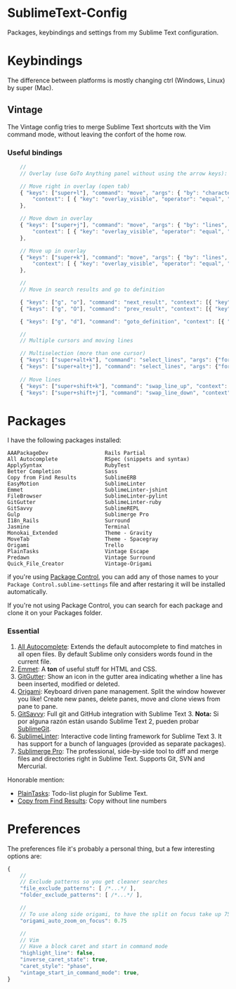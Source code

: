 SublimeText-Config
==================

Packages, keybindings and settings from my Sublime Text configuration.


# Keybindings

The difference between platforms is mostly changing ctrl (Windows, Linux) by super (Mac).

## Vintage

The Vintage config tries to merge Sublime Text shortcuts with the Vim command mode, without leaving the confort of the home row.

### Useful bindings

````javascript
    //
    // Overlay (use GoTo Anything panel without using the arrow keys):

    // Move right in overlay (open tab)
    { "keys": ["super+l"], "command": "move", "args": { "by": "characters", "forward": true },
        "context": [ { "key": "overlay_visible", "operator": "equal", "operand": true } ]
    },

    // Move down in overlay
    { "keys": ["super+j"], "command": "move", "args": { "by": "lines", "forward": true },
        "context": [ { "key": "overlay_visible", "operator": "equal", "operand": true } ]
    },

    // Move up in overlay
    { "keys": ["super+k"], "command": "move", "args": { "by": "lines", "forward": false },
        "context": [ { "key": "overlay_visible", "operator": "equal", "operand": true } ]
    },

    //
    // Move in search results and go to definition

    { "keys": ["g", "o"], "command": "next_result", "context": [{ "key": "setting.command_mode" }] },
    { "keys": ["g", "O"], "command": "prev_result", "context": [{ "key": "setting.command_mode" }] },

    { "keys": ["g", "d"], "command": "goto_definition", "context": [{ "key": "setting.command_mode" }] },

    //
    // Multiple cursors and moving lines

    // Multiselection (more than one cursor)
    { "keys": ["super+alt+k"], "command": "select_lines", "args": {"forward": false}, "context": [{"key": "setting.command_mode"}] },
    { "keys": ["super+alt+j"], "command": "select_lines", "args": {"forward": true}, "context": [{"key": "setting.command_mode"}] },
    
    // Move lines
    { "keys": ["super+shift+k"], "command": "swap_line_up", "context": [{"key": "setting.command_mode"}] },
    { "keys": ["super+shift+j"], "command": "swap_line_down", "context": [{"key": "setting.command_mode"}] },
````

# Packages

I have the following packages installed:

````
AAAPackageDev                  Rails Partial
All Autocomplete               RSpec (snippets and syntax)
ApplySyntax                    RubyTest
Better Completion              Sass
Copy from Find Results         SublimeERB
EasyMotion                     SublimeLinter
Emmet                          SublimeLinter-jshint
FileBrowser                    SublimeLinter-pylint
GitGutter                      SublimeLinter-ruby
GitSavvy                       SublimeREPL
Gulp                           Sublimerge Pro
I18n_Rails                     Surround
Jasmine                        Terminal
Monokai_Extended               Theme - Gravity
MoveTab                        Theme - Spacegray
Origami                        Trello
PlainTasks                     Vintage Escape
Predawn                        Vintage Surround
Quick_File_Creator             Vintage-Origami
````

if you're using [Package Control](https://packagecontrol.io/installation), you can add any of those names to your `Package Control.sublime-settings` file and after restaring it will be installed automatically.

If you're not using Package Control, you can search for each package and clone it on your Packages folder.

### Essential

1. [All Autocomplete](https://packagecontrol.io/packages/All%20Autocomplete): Extends the default autocomplete to find matches in all open files. By default Sublime only considers words found in the current file.
2. [Emmet](http://emmet.io/): A **ton** of useful stuff for HTML and CSS.
3. [GitGutter](https://packagecontrol.io/packages/GitGutter): Show an icon in the gutter area indicating whether a line has been inserted, modified or deleted.
4. [Origami](https://packagecontrol.io/packages/Origami): Keyboard driven pane management. Split the window however you like! Create new panes, delete panes, move and clone views from pane to pane.
5. [GitSavvy](https://packagecontrol.io/packages/GitSavvy): Full git and GitHub integration with Sublime Text 3. **Nota:** Si por alguna razón están usando Sublime Text 2, pueden probar [SublimeGit](https://packagecontrol.io/packages/SublimeGit).
6. [SublimeLinter](https://packagecontrol.io/packages/SublimeLinter): Interactive code linting framework for Sublime Text 3. It has support for a bunch of languages (provided as separate packages).
7. [Sublimerge Pro](https://packagecontrol.io/packages/Sublimerge%20Pro): The professional, side-by-side tool to diff and merge files and directories right in Sublime Text. Supports Git, SVN and Mercurial.

Honorable mention:

* [PlainTasks](https://packagecontrol.io/packages/PlainTasks): Todo-list plugin for Sublime Text.
* [Copy from Find Results](https://packagecontrol.io/packages/Copy%20from%20Find%20Results): Copy without line numbers

# Preferences

The preferences file it's probably a personal thing, but a few interesting options are:

````javascript
{
    //
    // Exclude patterns so you get cleaner searches
    "file_exclude_patterns": [ /*...*/ ],
    "folder_exclude_patterns": [ /*...*/ ],

    //
    // To use along side origami, to have the split on focus take up 75% of the screen
    "origami_auto_zoom_on_focus": 0.75

    //
    // Vim
    // Have a block caret and start in command mode
    "highlight_line": false,
    "inverse_caret_state": true,
    "caret_style": "phase",
    "vintage_start_in_command_mode": true,
}
````

